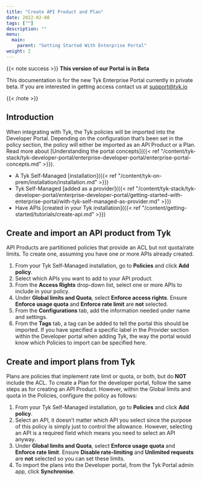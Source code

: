 ```yaml
---
title: "Create API Product and Plan"
date: 2022-02-08
tags: [""]
description: ""
menu:
  main:
    parent: "Getting Started With Enterprise Portal"
weight: 2
---
```


{{< note success >}}
**This version of our Portal is in Beta**

This documentation is for the new Tyk Enterprise Portal currently in private beta. If you are interested in getting access contact us at [support@tyk.io](<mailto:support@tyk.io?subject=Tyk Enterprise Portal Beta>)

{{< /note >}}

## Introduction

When integrating with Tyk, the Tyk policies will be imported into the Developer Portal. Depending on the configuration that’s been set in the policy section, the policy will either be imported as an API Product or a Plan. Read more about [Understanding the portal concepts]({{< ref "/content/tyk-stack/tyk-developer-portal/enterprise-developer-portal/enterprise-portal-concepts.md" >}}).

- A Tyk Self-Managed [installation]({{< ref "/content/tyk-on-prem/installation/installation.md" >}})
- Tyk Self-Managed [added as a provider]({{< ref "/content/tyk-stack/tyk-developer-portal/enterprise-developer-portal/getting-started-with-enterprise-portal/with-tyk-self-managed-as-provider.md" >}})
- Have APIs [created in your Tyk installation]({{< ref "/content/getting-started/tutorials/create-api.md" >}})

## Create and import an API product from Tyk

API Products are partitioned policies that provide an ACL but not quota/rate limits.
To create one, assuming you have one or more APIs already created.

1. From your Tyk Self-Managed installation, go to **Policies** and click **Add policy**.
2. Select which APIs you want to add to your API product.
3. From the **Access Rights** drop-down list, select one or more APIs to include in your policy.
4. Under **Global limits and Quota**, select **Enforce access rights**. Ensure **Enforce usage quota** and **Enforce rate limit** are **not** selected.
5. From the **Configurations** tab, add the information needed under name and settings.
6. From the **Tags** tab, a tag can be added to tell the portal this should be imported. If you have specified a specific label in the Provider section within the Developer portal when adding Tyk, the way the portal would know which Policies to import can be specified here.

## Create and import plans from Tyk

Plans are policies that implement rate limit or quota, or both, but do **NOT** include the ACL.
To create a Plan for the developer portal, follow the same steps as for creating an API Product. However, within the Global limits and quota in the Policies, configure the policy as follows:

1. From your Tyk Self-Managed installation, go to **Policies** and click **Add policy**.
2. Select an API, it doesn’t matter which API you select since the purpose of this policy is simply just to control the allowance. However, selecting an API is a required field which means you need to select an API anyway.
3.  Under **Global limits and Quota**, select **Enforce usage quota** and **Enforce rate limit**. Ensure **Disable rate-limiting** and **Unlimited requests** are **not** selected so you can set these limits.
4.  To import the plans into the Developer portal, from the Tyk Portal admin app, click **Synchronise**.
